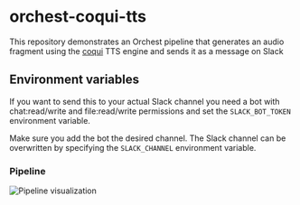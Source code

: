 # orchest-coqui-tts
This repository demonstrates an Orchest pipeline that generates an audio fragment using the [coqui](https://github.com/coqui-ai/TTS) TTS engine and sends it as a message on Slack

## Environment variables
If you want to send this to your actual Slack channel you need a bot with chat:read/write and file:read/write permissions and set the `SLACK_BOT_TOKEN` environment variable.

Make sure you add the bot the desired channel. The Slack channel can be overwritten by specifying the `SLACK_CHANNEL` environment variable.

### Pipeline

![Pipeline visualization](https://pviz.orchest.io/?pipeline=https://github.com/ricklamers/orchest-coqui-tts/blob/main/main.orchest)

